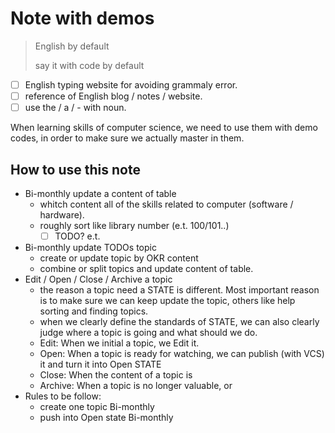 # Note with demos

> English by default
>
> say it with code by default

- [ ] English typing website for avoiding grammaly error.
- [ ] reference of English blog / notes / website. 
- [ ] use the / a / - with noun.

When learning skills of computer science, we need to use them with demo codes, in order to make sure we actually master in them.

## How to use this note

- Bi-monthly update a content of table
  - whitch content all of the skills related to computer (software / hardware).
  - roughly sort like library number (e.t. 100/101..) 
    - [ ] TODO? e.t.
- Bi-monthly update TODOs topic
  - create or update topic by OKR content
  - combine or split topics and update content of table.
- Edit / Open / Close / Archive a topic
  - the reason a topic need a STATE is different. Most important reason is to make sure we can keep update the topic, others like help sorting and finding topics.
  - when we clearly define the standards of STATE, we can also clearly judge  where a topic is going and what should we do.
  - Edit: When we initial a topic, we Edit it.
  - Open: When a topic is ready for watching, we can publish (with VCS) it and turn it into Open STATE
  - Close: When the content of a topic is 
  - Archive: When a topic is no longer valuable, or 
- Rules to be follow:
  - create one topic Bi-monthly
  - push into Open state Bi-monthly